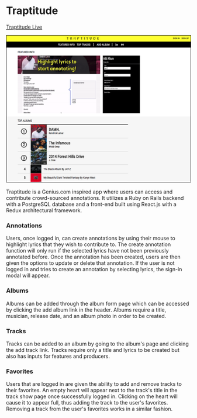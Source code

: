 # Traptitude

[Traptitude Live][live]

[Live]: http://traptitude.com

<img src="app/assets/images/traptitude_home_page.png" style="border: 1px solid black" />

Traptitude is a Genius.com inspired app where users can access and contribute crowd-sourced annotations.
It utilizes a Ruby on Rails backend with a PostgreSQL database and a front-end built using React.js with a Redux architectural framework.

### Annotations

Users, once logged in, can create annotations by using their mouse to highlight lyrics that they wish to contribute to. The create annotation function will only run if the selected lyrics have not been previously annotated before. Once the annotation has been created, users are then given the options to update or delete that annotation. If the user is not logged in and tries to create an annotation by selecting lyrics, the sign-in modal will appear.

### Albums

Albums can be added through the album form page which can be accessed by clicking the add album link in the header. Albums require a title, musician, release date, and an album photo in order to be created.

### Tracks

Tracks can be added to an album by going to the album's page and clicking the add track link. Tracks require only a title and lyrics to be created but also has inputs for features and producers.

### Favorites

 Users that are logged in are given the ability to add and remove tracks to their favorites. An empty heart will appear next to the track's title in the track show page once successfully logged in. Clicking on the heart will cause it to appear full, thus adding the track to the user's favorites. Removing a track from the user's favorites works in a similar fashion.
